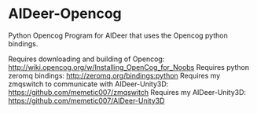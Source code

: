 # AIDeer-Opencog
Python Opencog Program for AIDeer that uses the Opencog python bindings.

Requires downloading and building of Opencog:  http://wiki.opencog.org/w/Installing_OpenCog_for_Noobs
Requires python zeromq bindings:  http://zeromq.org/bindings:python
Requires my zmqswitch to communicate with AIDeer-Unity3D:  https://github.com/memetic007/zmqswitch
Requires my AIDeer-Unity3D:  https://github.com/memetic007/AIDeer-Unity3D


